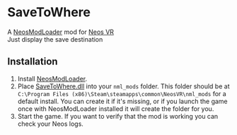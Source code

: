 # SaveToWhere

A [NeosModLoader](https://github.com/zkxs/NeosModLoader) mod for [Neos VR](https://neos.com/)  
Just display the save destination

## Installation
1. Install [NeosModLoader](https://github.com/zkxs/NeosModLoader).
1. Place [SaveToWhere.dll](https://github.com/rassi0429/SaveToWhere/releases/latest/download/SaveToWhere.dll) into your `nml_mods` folder. This folder should be at `C:\Program Files (x86)\Steam\steamapps\common\NeosVR\nml_mods` for a default install. You can create it if it's missing, or if you launch the game once with NeosModLoader installed it will create the folder for you.
1. Start the game. If you want to verify that the mod is working you can check your Neos logs.
